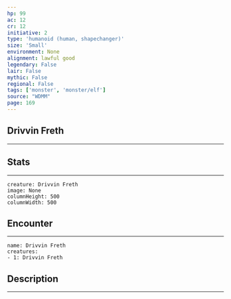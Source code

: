 ```yaml
---
hp: 99
ac: 12
cr: 12
initiative: 2
type: 'humanoid (human, shapechanger)'    
size: 'Small'
environment: None
alignment: lawful good
legendary: False
lair: False
mythic: False
regional: False
tags: ['monster', 'monster/elf']
source: "WDMM"
page: 169
---
```


## Drivvin Freth
---



## Stats
---

```statblock
creature: Drivvin Freth
image: None
columnHeight: 500
columnWidth: 500
```

## Encounter
---

```encounter-table
name: Drivvin Freth
creatures:
- 1: Drivvin Freth
```

## Description
---




